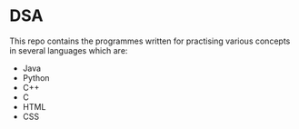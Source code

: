 # DSA
This repo contains the programmes written for practising various concepts in several languages which are:
* Java
* Python
* C++
* C
* HTML
* CSS
